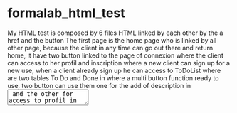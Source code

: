 # formalab_html_test
My HTML test is composed by 6 files HTML linked by each other by the a href and the button 
The first page is the home page who is linked by all other page, because the client in any time can go out there and return home, it have two button linked to the page of connexion where the client can access to her profil and inscription where a new client can sign up for a new use, when a client already sign up he can access to ToDoList where are two tables To Do and Done in where a multi button function ready to use, two button can use them one for the add  of description in <textarea> and the other for access to profil in witch you can read information of the user and to contact them by two link ahref.
                                                                                                   ***THINKS FOR READING***
